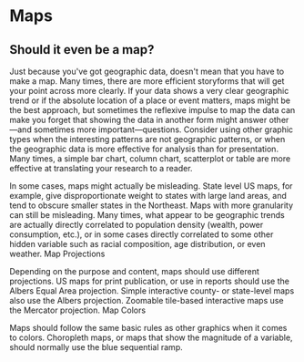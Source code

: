 # Maps
## Should it even be a map?

Just because you've got geographic data, doesn't mean that you have to make a map. Many times, there are more efficient storyforms that will get your point across more clearly. If your data shows a very clear geographic trend or if the absolute location of a place or event matters, maps might be the best approach, but sometimes the reflexive impulse to map the data can make you forget that showing the data in another form might answer other—and sometimes more important—questions. Consider using other graphic types when the interesting patterns are not geographic patterns, or when the geographic data is more effective for analysis than for presentation. Many times, a simple bar chart, column chart, scatterplot or table are more effective at translating your research to a reader.

In some cases, maps might actually be misleading. State level US maps, for example, give disproportionate weight to states with large land areas, and tend to obscure smaller states in the Northeast. Maps with more granularity can still be misleading. Many times, what appear to be geographic trends are actually directly correlated to population density (wealth, power consumption, etc.), or in some cases directly correlated to some other hidden variable such as racial composition, age distribution, or even weather.
Map Projections

Depending on the purpose and content, maps should use different projections. US maps for print publication, or use in reports should use the Albers Equal Area projection. Simple interactive county- or state-level maps also use the Albers projection. Zoomable tile-based interactive maps use the Mercator projection.
Map Colors

Maps should follow the same basic rules as other graphics when it comes to colors. Choropleth maps, or maps that show the magnitude of a variable, should normally use the blue sequential ramp. 